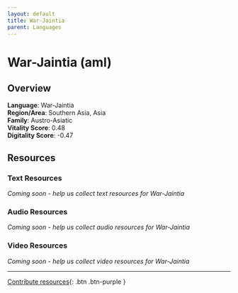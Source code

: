```yaml
---
layout: default
title: War-Jaintia
parent: Languages
---
```


# War-Jaintia (aml)

## Overview

**Language**: War-Jaintia  
**Region/Area**: Southern Asia, Asia  
**Family**: Austro-Asiatic  
**Vitality Score**: 0.48  
**Digitality Score**: -0.47  

## Resources

### Text Resources
*Coming soon - help us collect text resources for War-Jaintia*

### Audio Resources
*Coming soon - help us collect audio resources for War-Jaintia*

### Video Resources
*Coming soon - help us collect video resources for War-Jaintia*

---

[Contribute resources](https://fairtrain.github.io/){: .btn .btn-purple }
